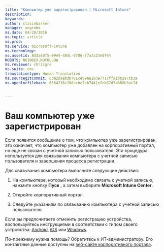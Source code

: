 ```yaml
---
title: "Компьютер уже зарегистрирован | Microsoft Intune"
description: 
keywords: 
author: staciebarker
manager: angrobe
ms.date: 04/28/2016
ms.topic: article
ms.prod: 
ms.service: microsoft-intune
ms.technology: 
ms.assetid: 8d3a40f5-99e9-48dc-9706-f7a3a23e5704
ROBOTS: NOINDEX,NOFOLLOW
ms.reviewer: chrisgre
ms.suite: ems
translationtype: Human Translation
ms.sourcegitcommit: d3a2daebdb781ce99aa103e7717ffa1b0297cb3a
ms.openlocfilehash: 6564736c208acbe7cb7441efcb87d7a608b3ac74


---
```



# Ваш компьютер уже зарегистрирован

Если появится сообщение о том, что компьютер уже зарегистрирован, это означает, что компьютер уже добавлен на корпоративный портал, но еще не связан с учетной записью пользователя. Эта процедура используется для связывания компьютера с учетной записью пользователя и завершения процесса регистрации.  

Для связывания компьютера выполните следующие действия:

1.  На компьютере, который необходимо связать с учетной записью, нажмите кнопку **Пуск** , а затем выберите **Microsoft Intune Center**.

2.  Откройте корпоративный портал.

3.  Следуйте указаниям по связыванию компьютера с учетной записью пользователя.

Если вы предпочитаете отменить регистрацию устройства, воспользуйтесь инструкциями в соответствии с типом своего устройства: [Android](unenroll-your-device-from-intune-android.md), [iOS](unenroll-your-device-from-intune-ios.md) или [Windows](unenroll-your-device-from-intune-windows.md).

По-прежнему нужна помощь? Обратитесь к ИТ-администратору. Его контактные данные доступны на [веб-сайте корпоративного портала](http://portal.manage.microsoft.com).



<!--HONumber=Aug16_HO4-->


